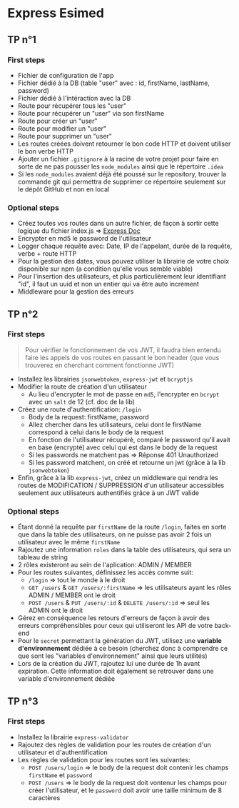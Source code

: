 # Express Esimed

## TP n°1

### First steps

- Fichier de configuration de l'app
- Fichier dédié à la DB (table "user" avec : id, firstName, lastName, password)
- Fichier dédié à l'intéraction avec la DB
- Route pour récupérer tous les "user"
- Route pour récupérer un "user" via son firstName
- Route pour créer un "user"
- Route pour modifier un "user"
- Route pour supprimer un "user"
- Les routes créées doivent retourner le bon code HTTP et doivent utiliser le bon verbe HTTP
- Ajouter un fichier `.gitignore` à la racine de votre projet pour faire en sorte de ne pas pousser les `node_modules` ainsi que le répertoire `.idea`
- Si les `node_modules` avaient déjà été poussé sur le repository, trouver la commande git qui permettra de supprimer ce répertoire seulement sur le dépôt GitHub et non en local

### Optional steps

- Créez toutes vos routes dans un autre fichier, de façon à sortir cette logique du fichier index.js => [Express Doc](https://expressjs.com/fr/guide/routing.html)
- Encrypter en md5 le password de l'utilisateur
- Logger chaque requête avec: Date, IP de l'appelant, durée de la requête, verbe + route HTTP
- Pour la gestion des dates, vous pouvez utiliser la librairie de votre choix disponible sur npm (a condition qu'elle vous semble viable)
- Pour l'insertion des utilisateurs, et plus particulièrement leur identifiant "id", il faut un uuid et non un entier qui va être auto increment
- Middleware pour la gestion des erreurs

## TP n°2

### First steps

> Pour vérifier le fonctionnement de vos JWT, il faudra bien entendu faire les appels de vos routes en passant le bon header (que vous trouverez en cherchant comment fonctionne JWT)

- Installez les librairies `jsonwebtoken`, `express-jwt` et `bcryptjs`
- Modifier la route de création d'un utilisateur
  - Au lieu d'encrypter le mot de passe en `md5`, l'encrypter en `bcrypt` avec un `salt` de 12 (cf. doc de la lib)
- Créez une route d'authentification: `/login`
  - Body de la request: firstName, password
  - Allez chercher dans les utilisateurs, celui dont le firstName correspond à celui dans le body de la request
  - En fonction de l'utilisateur récupéré, comparé le password qu'il avait en base (encrypté) avec celui qui est dans le body de la request
  - Si les passwords ne matchent pas => Réponse 401 Unauthorized
  - Si les password matchent, on créé et retourne un jwt (grâce à la lib `jsonwebtoken`)
- Enfin, grâce à la lib `express-jwt`, créez un middleware qui rendra les routes de MODIFICATION / SUPPRESSION d'un utilisateur accessibles seulement aux utilisateurs authentifiés grâce à un JWT valide

### Optional steps

- Étant donné la requête par `firstName` de la route `/login`, faites en sorte que dans la table des utilisateurs, on ne puisse pas avoir 2 fois un utilisateur avec le même `firstName`
- Rajoutez une information `roles` dans la table des utilisateurs, qui sera un tableau de string
- 2 rôles existeront au sein de l'aplication: ADMIN / MEMBER
- Pour les routes suivantes, définissez les accès comme suit:
  - `/login` => tout le monde à le droit
  - `GET /users` & `GET /users/:firstName` => les utilisateurs ayant les rôles ADMIN / MEMBER ont le droit
  - `POST /users` & `PUT /users/:id` & `DELETE /users/:id` => seul les ADMIN ont le droit
- Gérez en conséquence les retours d'erreurs de façon à avoir des erreurs compréhensibles pour ceux qui utiliseront les API de votre back-end
- Pour le `secret` permettant la génération du JWT, utilisez une **variable d'environnement** dédiée à ce besoin (cherchez donc à comprendre ce que sont les "variables d'environnement" ainsi que leurs utilités)
- Lors de la création du JWT, rajoutez lui une durée de 1h avant expiration. Cette information doit également se retrouver dans une variable d'environnement dédiée

## TP n°3

### First steps

- Installez la librairie `express-validator`
- Rajoutez des règles de validation pour les routes de création d'un utilisateur et d'authentification
- Les règles de validation pour les routes sont les suivantes:
  - `POST /users/login` => le body de la request doit contenir les champs `firstName` et `password`
  - `POST /users` => le body de la request doit vontenur les champs pour créer l'utilisateur, et le `password` doit avoir une taille minimum de 8 caractères
